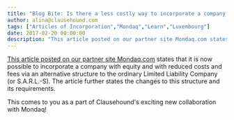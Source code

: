 ```yaml
---
title: "Blog Bite: Is there a less costly way to incorporate a company in Luxembourg?"
author: alina@clausehound.com
tags: ["Articles of Incorporation","Mondaq","Learn","Luxembourg"]
date: 2017-02-20 00:00:00
description: "This article posted on our partner site Mondaq.com states that it is now possible to incorporate a company with equity and with reduced costs and fees via an alternative structure to the ordinary Lim..."
---
```


[This article posted on our partner site Mondaq.com](http://www.mondaq.com/x/569902/Corporate+Commercial+Law/NEW+Incorporation+Of+A+Company+With+1+Equity+SARLS) states that it is now possible to incorporate a company with equity and with reduced costs and fees via an alternative structure to the ordinary Limited Liability Company (or S.A.R.L.-S). The article further states the changes to this structure and its requirements.

This comes to you as a part of Clausehound's exciting new collaboration with Mondaq!